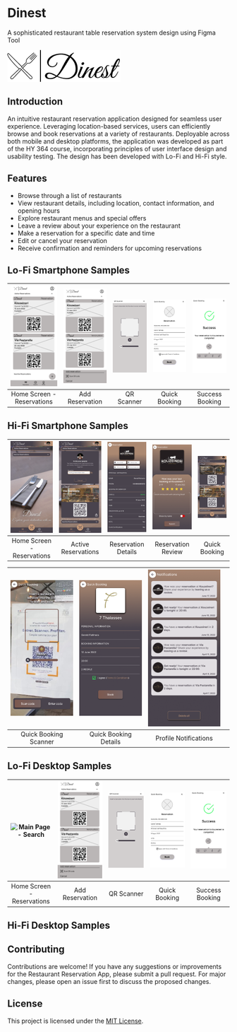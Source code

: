 # Dinest
A sophisticated restaurant table reservation system design using Figma Tool

![App Logo](Hi-Fi/Logo.png)

## Introduction

An intuitive restaurant reservation application designed for seamless user experience. Leveraging location-based services, users can efficiently browse and book reservations at a variety of restaurants. Deployable across both mobile and desktop platforms, the application was developed as part of the HY 364 course, incorporating principles of user interface design and usability testing. The design has been developed with Lo-Fi and Hi-Fi style.

## Features

- Browse through a list of restaurants
- View restaurant details, including location, contact information, and opening hours
- Explore restaurant menus and special offers
- Leave a review about your experience on the restaurant
- Make a reservation for a specific date and time
- Edit or cancel your reservation
- Receive confirmation and reminders for upcoming reservations


## Lo-Fi Smartphone Samples

| ![Home Screen - Reservations](Lo-Fi/01_Mobile_Reservations.png) | ![Add Reservation](Lo-Fi/02_Mobile_Add_Reservation.png) | ![QR Scanner](Lo-Fi/04_Mobile_QR_Scanner.png) | ![Quick Booking](Lo-Fi/05_Mobile_Quick_Booking.png) | ![Success Booking](Lo-Fi/06_Mobile_Success_Booking.png) |
|:---:|:---:|:---:|:---:|:---:|
| Home Screen - Reservations | Add Reservation | QR Scanner | Quick Booking | Success Booking |

## Hi-Fi Smartphone Samples

| ![Home Screen - Reservations](Hi-Fi/01_mobile_homepage_reservations.png) | ![Active Reservations](Hi-Fi/02_mobile_homepage_active_reservations.png) | ![Reservation Details](Hi-Fi/03_mobile_reservation_details.png) | ![Reservation Review](Hi-Fi/05_mobile_reservation_review.png) | ![Quick Booking](Hi-Fi/07_mobile_quick_booking.png) |
|:---:|:---:|:---:|:---:|:---:|
| Home Screen - Reservations | Active Reservations | Reservation Details | Reservation Review | Quick Booking |

| ![Quick Booking Scanner](Hi-Fi/08_mobile_quick_booking_scanner.png) | ![Quick Booking Details](Hi-Fi/09_mobile_quick_booking_details.png) | ![Profile Notifications](Hi-Fi/11_mobile_profile_notifications.png) | |
|:---:|:---:|:---:|---|
| Quick Booking Scanner | Quick Booking Details | Profile Notifications | |

## Lo-Fi Desktop Samples
| ![Main Page - Search](Lo-Fi/Main_Page_#1.png) | ![Add Reservation](Lo-Fi/02_Mobile_Add_Reservation.png) | ![QR Scanner](Lo-Fi/04_Mobile_QR_Scanner.png) | ![Quick Booking](Lo-Fi/05_Mobile_Quick_Booking.png) | ![Success Booking](Lo-Fi/06_Mobile_Success_Booking.png) |
|:---:|:---:|:---:|:---:|:---:|
| Home Screen - Reservations | Add Reservation | QR Scanner | Quick Booking | Success Booking |

## Hi-Fi Desktop Samples



## Contributing

Contributions are welcome! If you have any suggestions or improvements for the Restaurant Reservation App, please submit a pull request. For major changes, please open an issue first to discuss the proposed changes.

## License

This project is licensed under the [MIT License](LICENSE).
